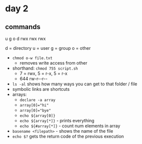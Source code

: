 # day 2

## commands

   u   g   o
d rwx rwx rwx

d = directory
u = user
g = group
o = other

- `chmod o-w file.txt`
  - removes write access from other
- shorthand: `chmod 755 script.sh`
  - 7 = rwx, 5 = r-x, 5 = r-x
  - 644 rw-r--r--
- `ls -al` shows how many ways you can get to that folder / file
- symbolic links are shortcuts
- arrays:
  - `declare -a array`
  - `array[0]="hi"`
  - `array[0]="bye"`
  - `echo ${array[0]}`
  - `echo ${array[*]}` - prints everything
  - `echo ${#array[*]}` - count num elements in array
- `basename <filepath>` - shows the name of the file
- `echo $?` gets the return code of the previous execution
